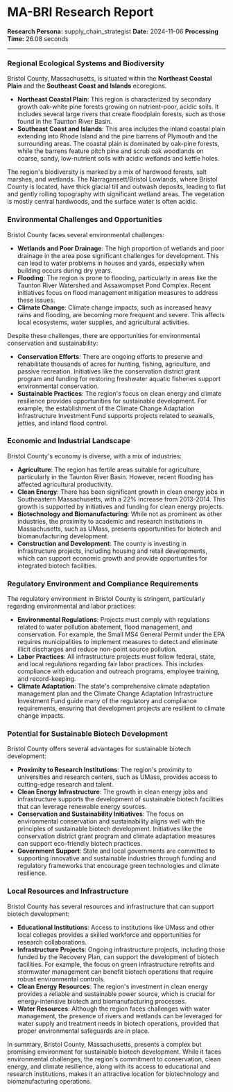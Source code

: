 # MA-BRI Research Report

**Research Persona:** supply_chain_strategist
**Date:** 2024-11-06
**Processing Time:** 26.08 seconds

---

### Regional Ecological Systems and Biodiversity

Bristol County, Massachusetts, is situated within the **Northeast Coastal Plain** and the **Southeast Coast and Islands** ecoregions.

- **Northeast Coastal Plain**: This region is characterized by secondary growth oak-white pine forests growing on nutrient-poor, acidic soils. It includes several large rivers that create floodplain forests, such as those found in the Taunton River Basin.
- **Southeast Coast and Islands**: This area includes the inland coastal plain extending into Rhode Island and the pine barrens of Plymouth and the surrounding areas. The coastal plain is dominated by oak-pine forests, while the barrens feature pitch pine and scrub oak woodlands on coarse, sandy, low-nutrient soils with acidic wetlands and kettle holes.

The region's biodiversity is marked by a mix of hardwood forests, salt marshes, and wetlands. The Narragansett/Bristol Lowlands, where Bristol County is located, have thick glacial till and outwash deposits, leading to flat and gently rolling topography with significant wetland areas. The vegetation is mostly central hardwoods, and the surface water is often acidic.

### Environmental Challenges and Opportunities

Bristol County faces several environmental challenges:

- **Wetlands and Poor Drainage**: The high proportion of wetlands and poor drainage in the area pose significant challenges for development. This can lead to water problems in houses and yards, especially when building occurs during dry years.
- **Flooding**: The region is prone to flooding, particularly in areas like the Taunton River Watershed and Assawompset Pond Complex. Recent initiatives focus on flood management mitigation measures to address these issues.
- **Climate Change**: Climate change impacts, such as increased heavy rains and flooding, are becoming more frequent and severe. This affects local ecosystems, water supplies, and agricultural activities.

Despite these challenges, there are opportunities for environmental conservation and sustainability:
- **Conservation Efforts**: There are ongoing efforts to preserve and rehabilitate thousands of acres for hunting, fishing, agriculture, and passive recreation. Initiatives like the conservation district grant program and funding for restoring freshwater aquatic fisheries support environmental conservation.
- **Sustainable Practices**: The region's focus on clean energy and climate resilience provides opportunities for sustainable development. For example, the establishment of the Climate Change Adaptation Infrastructure Investment Fund supports projects related to seawalls, jetties, and inland flood control.

### Economic and Industrial Landscape

Bristol County's economy is diverse, with a mix of industries:

- **Agriculture**: The region has fertile areas suitable for agriculture, particularly in the Taunton River Basin. However, recent flooding has affected agricultural productivity.
- **Clean Energy**: There has been significant growth in clean energy jobs in Southeastern Massachusetts, with a 22% increase from 2013-2014. This growth is supported by initiatives and funding for clean energy projects.
- **Biotechnology and Biomanufacturing**: While not as prominent as other industries, the proximity to academic and research institutions in Massachusetts, such as UMass, presents opportunities for biotech and biomanufacturing development.
- **Construction and Development**: The county is investing in infrastructure projects, including housing and retail developments, which can support economic growth and provide opportunities for integrated biotech facilities.

### Regulatory Environment and Compliance Requirements

The regulatory environment in Bristol County is stringent, particularly regarding environmental and labor practices:

- **Environmental Regulations**: Projects must comply with regulations related to water pollution abatement, flood management, and conservation. For example, the Small MS4 General Permit under the EPA requires municipalities to implement measures to detect and eliminate illicit discharges and reduce non-point source pollution.
- **Labor Practices**: All infrastructure projects must follow federal, state, and local regulations regarding fair labor practices. This includes compliance with education and outreach programs, employee training, and record-keeping.
- **Climate Adaptation**: The state's comprehensive climate adaptation management plan and the Climate Change Adaptation Infrastructure Investment Fund guide many of the regulatory and compliance requirements, ensuring that development projects are resilient to climate change impacts.

### Potential for Sustainable Biotech Development

Bristol County offers several advantages for sustainable biotech development:

- **Proximity to Research Institutions**: The region's proximity to universities and research centers, such as UMass, provides access to cutting-edge research and talent.
- **Clean Energy Infrastructure**: The growth in clean energy jobs and infrastructure supports the development of sustainable biotech facilities that can leverage renewable energy sources.
- **Conservation and Sustainability Initiatives**: The focus on environmental conservation and sustainability aligns well with the principles of sustainable biotech development. Initiatives like the conservation district grant program and climate adaptation measures can support eco-friendly biotech practices.
- **Government Support**: State and local governments are committed to supporting innovative and sustainable industries through funding and regulatory frameworks that encourage green technologies and climate resilience.

### Local Resources and Infrastructure

Bristol County has several resources and infrastructure that can support biotech development:

- **Educational Institutions**: Access to institutions like UMass and other local colleges provides a skilled workforce and opportunities for research collaborations.
- **Infrastructure Projects**: Ongoing infrastructure projects, including those funded by the Recovery Plan, can support the development of biotech facilities. For example, the focus on green infrastructure retrofits and stormwater management can benefit biotech operations that require robust environmental controls.
- **Clean Energy Resources**: The region's investment in clean energy provides a reliable and sustainable power source, which is crucial for energy-intensive biotech and biomanufacturing processes.
- **Water Resources**: Although the region faces challenges with water management, the presence of rivers and wetlands can be leveraged for water supply and treatment needs in biotech operations, provided that proper environmental safeguards are in place.

In summary, Bristol County, Massachusetts, presents a complex but promising environment for sustainable biotech development. While it faces environmental challenges, the region's commitment to conservation, clean energy, and climate resilience, along with its access to educational and research institutions, makes it an attractive location for biotechnology and biomanufacturing operations.